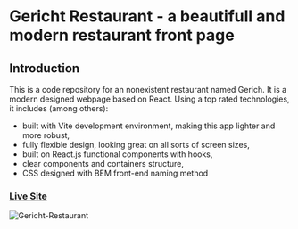 # Gericht Restaurant - a beautifull and modern restaurant front page

## Introduction
This is a code repository for an nonexistent restaurant named Gerich. 
It is a modern designed webpage based on React. Using a top rated technologies, it includes (among others): 
- built with Vite development environment, making this app lighter and more robust,
- fully flexible design, looking great on all sorts of screen sizes,
- built on React.js functional components with hooks, 
- clear components and containers structure,
- CSS designed with BEM front-end naming method



### [Live Site](https://gericht-restaurant.maciejpastuszak.pl/)

![Gericht-Restaurant](https://i.ibb.co/CJDYtMQ/gericht-restaurant.png)
